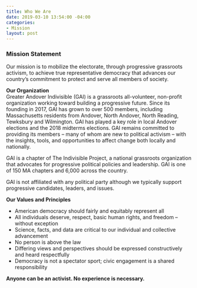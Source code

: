 ```yaml
---
title: Who We Are
date: 2019-03-10 13:54:00 -04:00
categories:
- Mission
layout: post
---
```


### Mission Statement <BR>
Our mission is to mobilize the electorate, through progressive grassroots activism, to achieve true representative democracy that advances our country’s commitment to protect and serve all members of society.

**Our Organization** <BR>
Greater Andover Indivisible (GAI) is a grassroots all-volunteer, non-profit organization working toward building a progressive future.  Since its founding in 2017, GAI has grown to over 500 members, including Massachusetts residents from Andover, North Andover, North Reading, Tewksbury and Wilmington.  GAI has played a key role in local Andover elections and the 2018 midterms elections.  GAI remains committed to providing its members – many of whom are new to political activism – with the insights, tools, and opportunities to affect change both locally and nationally.<BR>

GAI is a chapter of The Indivisible Project, a national grassroots organization that advocates for progressive political policies and leadership.  GAI is one of 150 MA chapters and 6,000 across the country. <BR>

GAI is not affiliated with any political party although we typically support progressive candidates, leaders, and issues.

**Our Values and Principles**
* American democracy should fairly and equitably represent all
* All individuals deserve, respect, basic human rights, and freedom – without exception
* Science, facts, and data are critical to our individual and collective advancement
* No person is above the law
* Differing views and perspectives should be expressed constructively and heard respectfully
* Democracy is not a spectator sport; civic engagement is a shared responsibility

**Anyone can be an activist.  No experience is necessary.**

